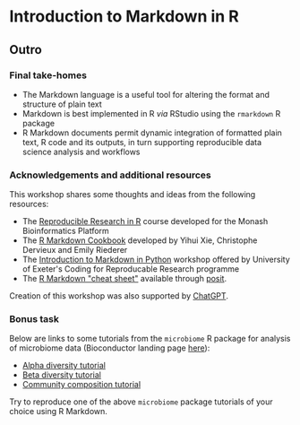 # Introduction to Markdown in R

## Outro

### Final take-homes

- The Markdown language is a useful tool for altering the format and structure of plain text
- Markdown is best implemented in R *via* RStudio using the `rmarkdown` R package
- R Markdown documents permit dynamic integration of formatted plain text, R code and its outputs, in turn supporting reproducible data science analysis and workflows

### Acknowledgements and additional resources

This workshop shares some thoughts and ideas from the following resources:

- The [Reproducible Research in R](https://monashdatafluency.github.io/r-rep-res/index.html) course developed for the Monash Bioinformatics Platform
- The [R Markdown Cookbook](https://bookdown.org/yihui/rmarkdown-cookbook/) developed by Yihui Xie, Christophe Dervieux and Emily Riederer
- The [Introduction to Markdown in Python]() workshop offered by University of Exeter's Coding for Reproducable Research programme
- The [R Markdown "cheat sheet"](https://posit.co/wp-content/uploads/2022/10/rmarkdown-1.pdf) available through [posit](https://posit.co/).

Creation of this workshop was also supported by [ChatGPT](https://openai.com/index/chatgpt/).

### Bonus task

Below are links to some tutorials from the `microbiome` R package for analysis of microbiome data (Bioconductor landing page [here](https://www.bioconductor.org/packages/release/bioc/html/microbiome.html)):

- [Alpha diversity tutorial](https://microbiome.github.io/tutorials/Alphadiversity.html)
- [Beta diversity tutorial](https://microbiome.github.io/tutorials/Betadiversity.html)
- [Community composition tutorial](https://microbiome.github.io/tutorials/Composition.html)

Try to reproduce one of the above `microbiome` package tutorials of your choice using R Markdown.
